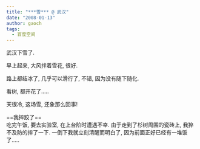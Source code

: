 ```yaml
---
title: "***雪*** @ 武汉"
date: "2008-01-13"
author: gaoch
tags:
  - 百度空间
---
```


武汉下雪了.  
  
早上起来, 大风拌着雪花, 很好.  
  
路上都结冰了, 几乎可以滑行了, 不错, 因为没有随下随化.  
  
看树, 都开花了.....  
  
天很冷, 这场雪, 还象那么回事!  
  
==我摔跤了==  
吃完午饭, 要去实验室, 在上台阶时遭遇不幸. 由于走到了杉树周围的瓷砖上,
我猝不及防的摔了一下. 一倒下我就立刻清醒而明白了,
因为前面正好已经有一堆饭了.....
